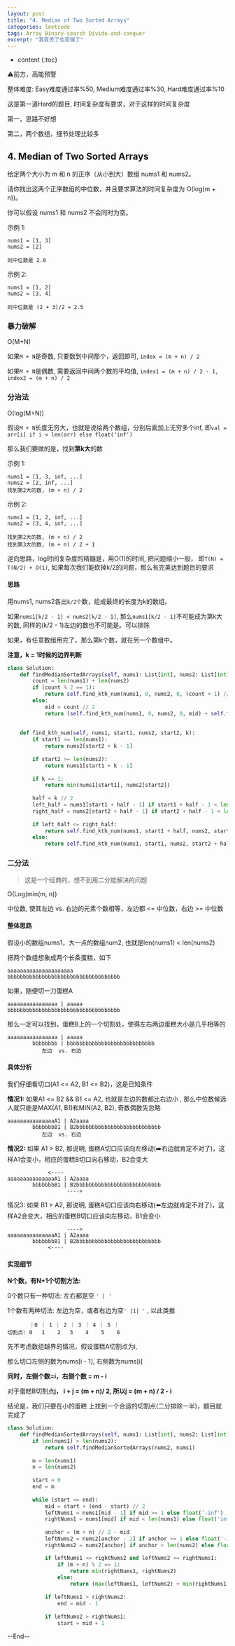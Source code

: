 ```yaml
---
layout: post
title: "4. Median of Two Sorted Arrays"
categories: leetcode
tags: Array Binary-search Divide-and-conquer
excerpt: "我变秃了也变强了"
---
```


* content
{:toc}

⚠️前方，高能预警

整体难度: Easy难度通过率%50, Medium难度通过率%30, Hard难度通过率%10

这是第一道Hard的题目, 时间复杂度有要求，对于这样的时间复杂度 

第一，思路不好想

第二，两个数组，细节处理比较多

## 4. Median of Two Sorted Arrays

给定两个大小为 m 和 n 的正序（从小到大）数组 nums1 和 nums2。

请你找出这两个正序数组的中位数，并且要求算法的时间复杂度为 O(log(m + n))。

你可以假设 nums1 和 nums2 不会同时为空。

示例 1:

```
nums1 = [1, 3]
nums2 = [2]

则中位数是 2.0
```

示例 2:

```
nums1 = [1, 2]
nums2 = [3, 4]

则中位数是 (2 + 3)/2 = 2.5
```

### 暴力破解

O(M+N)

如果```M + N```是奇数, 只要数到中间那个，返回即可, ```index = (m + n) / 2```

如果```M + N```是偶数, 需要返回中间两个数的平均值, ```index1 = (m + n) / 2 - 1, index2 = (m + n) / 2```

### 分治法

O(log(M+N))

假设```M + N```长度无穷大，也就是说给两个数组，分别后面加上无穷多个inf, 即```val = arr[i] if i < len(arr) else float('inf')```

那么我们要做的是，找到**第k大**的数

示例 1:

```
nums1 = [1, 3, inf, ...]
nums2 = [2, inf, ...]
找到第2大的数, (m + n) / 2
```

示例 2:

```
nums1 = [1, 2, inf, ...]
nums2 = [3, 4, inf, ...]

找到第2大的数, (m + n) / 2
找到第3大的数, (m + n) / 2 + 1
```

逆向思路，log时间复杂度的精髓是，用O(1)的时间, 把问题缩小一般， 即```T(N) = T(N/2) + O(1)```, 如果每次我们能砍掉k/2的问题，那么有完美达到题目的要求

#### 思路

用nums1, nums2各出```k/2个```数，组成最终的长度为k的数组。

如果```nums1[k/2 - 1] < nums2[k/2 - 1]```, 那么```nums1[k/2 - 1]```不可能成为第k大的数, 同样的(k/2 - 1)左边的数也不可能是。可以排除

如果，有任意数组用完了，那么第k个数，就在另一个数组中。

**注意，k = 1时候的边界判断**

```python
class Solution:
    def findMedianSortedArrays(self, nums1: List[int], nums2: List[int]) -> float:
        count = len(nums1) + len(nums2)
        if (count % 2 == 1):
            return self.find_kth_num(nums1, 0, nums2, 0, (count + 1) // 2)
        else:
            mid = count // 2
            return (self.find_kth_num(nums1, 0, nums2, 0, mid) + self.find_kth_num(nums1, 0, nums2, 0, mid + 1)) / 2.0
        
        
    def find_kth_num(self, nums1, start1, nums2, start2, k):
        if start1 >= len(nums1):
            return nums2[start2 + k - 1]
        
        if start2 >= len(nums2):
            return nums1[start1 + k - 1]
        
        if k == 1:
            return min(nums1[start1], nums2[start2])
        
        half = k // 2
        left_half = nums1[start1 + half - 1] if start1 + half - 1 < len(nums1) else float('inf')
        right_half = nums2[start2 + half - 1] if start2 + half - 1 < len(nums2) else float('inf')
        
        if left_half <= right_half:
            return self.find_kth_num(nums1, start1 + half, nums2, start2, k - half)
        else:
            return self.find_kth_num(nums1, start1, nums2, start2 + half, k - half)
```

### 二分法

> 这是一个经典的，想不到用二分能解决的问题

O(Log(min(m, n))

中位数, 使其左边 vs. 右边的元素个数相等，左边都 <= 中位数，右边 >= 中位数

#### 整体思路

假设小的数组nums1，大一点的数组num2, 也就是len(nums1) < len(nums2)

把两个数组想象成两个长条蛋糕，如下

```
aaaaaaaaaaaaaaaaaaaaa
bbbbbbbbbbbbbbbbbbbbbbbbbbbbbbbbbbbb
```

如果，随便切一刀蛋糕A

```
aaaaaaaaaaaaaaaa | aaaaa 
bbbbbbbbbbbbbbbbbbbbbbbbbbbbbbbbbbbb
```

那么一定可以找到，蛋糕B上的一个切割处，使得左右两边蛋糕大小是几乎相等的

```
aaaaaaaaaaaaaaaa | aaaaa  
        bbbbbbbb | bbbbbbbbbbbbbbbbbbbbbbbbbbbb
           左边  vs. 右边
```

#### 具体分析

我们仔细看切口(A1 <= A2, B1 <= B2)，这是已知条件

**情况1:** 如果A1 <= B2 && B1 <= A2, 也就是左边的数都比右边小 , 那么中位数候选人就只能是MAX(A1, B1)和MIN(A2, B2), 奇数偶数先忽略

```
aaaaaaaaaaaaaaaA1 | A2aaaa  
        bbbbbbbB1 | B2bbbbbbbbbbbbbbbbbbbbbbbbbbb
           左边  vs. 右边
```

**情况2:** 如果 A1 > B2, 那说明, 蛋糕A切口应该向左移动(➡️右边就肯定不对了)，这样A1会变小，相应的蛋糕B切口向右移动，B2会变大

```
             <----
aaaaaaaaaaaaaaaA1 | A2aaaa  
        bbbbbbbB1 | B2bbbbbbbbbbbbbbbbbbbbbbbbbbb
                   ---->
```

情况3: 如果 B1 > A2, 那说明, 蛋糕A切口应该向右移动(⬅️左边就肯定不对了)，这样A2会变大，相应的蛋糕B切口应该向左移动，B1会变小

```
                   ---->
aaaaaaaaaaaaaaaA1 | A2aaaa  
        bbbbbbbB1 | B2bbbbbbbbbbbbbbbbbbbbbbbbbbb
             <----
```

#### 实现细节

**N个数，有N+1个切割方法:**

0个数只有一种切法: 左右都是空 ```' | '```

1个数有两种切法: 左边为空，或者右边为空```' |1| '``` , 以此类推

```
       ｜0 ｜ 1 ｜ 2 ｜ 3 ｜ 4 ｜ 5 ｜
切割点: 0   1    2   3    4    5    6
```

先不考虑数组越界的情况，假设蛋糕A切割点为i,

那么切口左侧的数为nums[i - 1], 右侧数为nums[i]

**同时，左侧个数=i，右侧个数 = m - i**

对于蛋糕B切割点**j， i + j = (m + n)/ 2, 所以j = (m + n) / 2 - i**

结论是，我们只要在小的蛋糕 上找到一个合适的切割点(二分排除一半)，题目就完成了

```python
class Solution:
    def findMedianSortedArrays(self, nums1: List[int], nums2: List[int]) -> float:
        if len(nums1) > len(nums2):
            return self.findMedianSortedArrays(nums2, nums1)
            
        m = len(nums1)
        n = len(nums2)
        
        start = 0
        end = m
        
        while (start <= end):
            mid = start + (end - start) // 2
            leftNums1 = nums1[mid - 1] if mid >= 1 else float('-inf')
            rightNums1 = nums1[mid] if mid < len(nums1) else float('inf')
            
            anchor = (m + n) // 2 - mid
            leftNums2 = nums2[anchor - 1] if anchor >= 1 else float('-inf')
            rightNums2 = nums2[anchor] if anchor < len(nums2) else float('inf')

            if leftNums1 <= rightNums2 and leftNums2 <= rightNums1:
                if (m + n) % 2 == 1:
                    return min(rightNums1, rightNums2)
                else:
                    return (max(leftNums1, leftNums2) + min(rightNums1, rightNums2)) / 2.0
            
            if leftNums1 > rightNums2:
                end = mid - 1
            
            if leftNums2 > rightNums1:
                start = mid + 1
```

--End--


